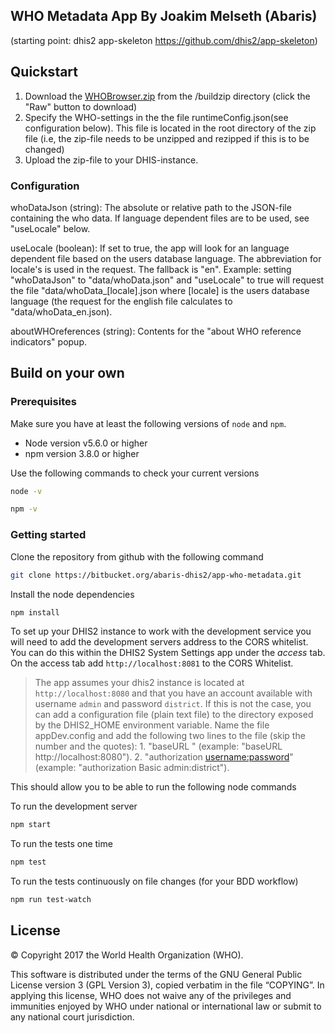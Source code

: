 ## WHO Metadata App By Joakim Melseth (Abaris) ##
(starting point: dhis2 app-skeleton https://github.com/dhis2/app-skeleton)

## Quickstart ##

1. Download the [WHOBrowser.zip](https://bitbucket.org/abaris-dhis2/app-who-metadata/src/master/buildzip/WHOBrowser.zip) from the /buildzip directory (click the "Raw" button to download)
2. Specify the WHO-settings in the the file runtimeConfig.json(see configuration below). This file is located in the root directory of the zip file (i.e, the zip-file needs to be unzipped and rezipped if this is to be changed)
3. Upload the zip-file to your DHIS-instance. 

### Configuration ###

whoDataJson (string): The absolute or relative path to the JSON-file containing the who data. If language dependent files are to be used, see "useLocale" below.

useLocale (boolean): If set to true, the app will look for an language dependent file based on the users database language. The abbreviation for locale's is used in the request. The fallback is "en".
Example: setting "whoDataJson" to "data/whoData.json" and "useLocale" to true will request the file "data/whoData_[locale].json where [locale] is the users database language (the request for the english file calculates to "data/whoData_en.json).

aboutWHOreferences (string): Contents for the "about WHO reference indicators" popup.

## Build on your own ##

### Prerequisites
Make sure you have at least the following versions of `node` and `npm`.

+ Node version v5.6.0 or higher
+ npm version 3.8.0 or higher

Use the following commands to check your current versions
```sh
node -v

npm -v
```

### Getting started

Clone the repository from github with the following command
```sh
git clone https://bitbucket.org/abaris-dhis2/app-who-metadata.git
```

Install the node dependencies
```sh
npm install
```

To set up your DHIS2 instance to work with the development service you will need to add the development servers address to the CORS whitelist. You can do this within the DHIS2 System Settings app under the _access_ tab. On the access tab add `http://localhost:8081` to the CORS Whitelist.
> The app assumes your dhis2 instance is located at `http://localhost:8080` and that you have an account available with username `admin` and password `district`. If this is not the case, you can add a configuration file (plain text file) to the directory exposed by the DHIS2_HOME environment variable. Name the file appDev.config and add the following two lines to the file (skip the number and the quotes): 1. "baseURL <dhis2 instance>" (example: "baseURL http://localhost:8080"). 2. "authorization <authorizationType> <username:password>" (example: "authorization Basic admin:district").

This should allow you to be able to run the following node commands

To run the development server
```sh
npm start
```

To run the tests one time
```sh
npm test
```

To run the tests continuously on file changes (for your BDD workflow)
```sh
npm run test-watch
```

## License
© Copyright 2017 the World Health Organization (WHO).

This software is distributed under the terms of the GNU General Public License version 3 (GPL Version 3), copied verbatim in the file “COPYING”.  In applying this license, WHO does not waive any of the privileges and immunities enjoyed by WHO under national or international law or submit to any national court jurisdiction.